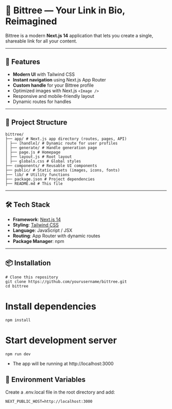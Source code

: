 # 🌳 Bittree — Your Link in Bio, Reimagined

Bittree is a modern **Next.js 14** application that lets you create a single, shareable link for all your content.  

---

## 🚀 Features
- **Modern UI** with Tailwind CSS
- **Instant navigation** using Next.js App Router
- **Custom handle** for your Bittree profile
- Optimized images with Next.js `<Image />`
- Responsive and mobile-friendly layout
- Dynamic routes for handles


---

## 📂 Project Structure

```
bittree/
├── app/ # Next.js app directory (routes, pages, API)
│ ├── [handle]/ # Dynamic route for user profiles
│ ├── generate/ # Handle generation page
│ ├── page.js # Homepage
│ ├── layout.js # Root layout
│ ├── globals.css # Global styles
├── components/ # Reusable UI components
├── public/ # Static assets (images, icons, fonts)
├── lib/ # Utility functions
├── package.json # Project dependencies
├── README.md # This file

```

---

## 🛠️ Tech Stack
- **Framework**: [Next.js 14](https://nextjs.org/)
- **Styling**: [Tailwind CSS](https://tailwindcss.com/)
- **Language**: JavaScript / JSX
- **Routing**: App Router with dynamic routes
- **Package Manager**: npm

---

## 📦 Installation
```
# Clone this repository
git clone https://github.com/yourusername/bittree.git
cd bittree
```

# Install dependencies
```
npm install
```

# Start development server
```
npm run dev
```
- The app will be running at http://localhost:3000

## 🔧 Environment Variables

Create a .env.local file in the root directory and add:
```
NEXT_PUBLIC_HOST=http://localhost:3000
```